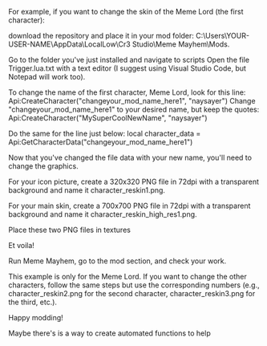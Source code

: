 For example, if you want to change the skin of the Meme Lord (the first character):

download the repository and place it in your mod folder: C:\Users\YOUR-USER-NAME\AppData\LocalLow\Cr3 Studio\Meme Mayhem\Mods.

Go to the folder you've just installed and navigate to scripts
Open the file Trigger.lua.txt with a text editor (I suggest using Visual Studio Code, but Notepad will work too).

To change the name of the first character, Meme Lord, look for this line:
Api:CreateCharacter("changeyour_mod_name_here1", "naysayer")
Change "changeyour_mod_name_here1" to your desired name, but keep the quotes:
Api:CreateCharacter("MySuperCoolNewName", "naysayer")

Do the same for the line just below:
local character_data = Api:GetCharacterData("changeyour_mod_name_here1")

Now that you've changed the file data with your new name, you'll need to change the graphics.

For your icon picture, create a 320x320 PNG file in 72dpi with a transparent background and name it character_reskin1.png.

For your main skin, create a 700x700 PNG file in 72dpi with a transparent background and name it character_reskin_high_res1.png.

Place these two PNG files in textures

Et voila!

Run Meme Mayhem, go to the mod section, and check your work.

This example is only for the Meme Lord. If you want to change the other characters, follow the same steps but use the corresponding numbers (e.g., character_reskin2.png for the second character, character_reskin3.png for the third, etc.).

Happy modding!

Maybe there's is a way to create automated functions to help
